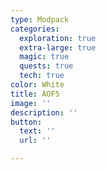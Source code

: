 ```yaml
---
type: Modpack
categories:
  exploration: true
  extra-large: true
  magic: true
  quests: true
  tech: true
color: White
title: AOF5
image: ''
description: ''
button:
  text: ''
  url: ''

---
```

